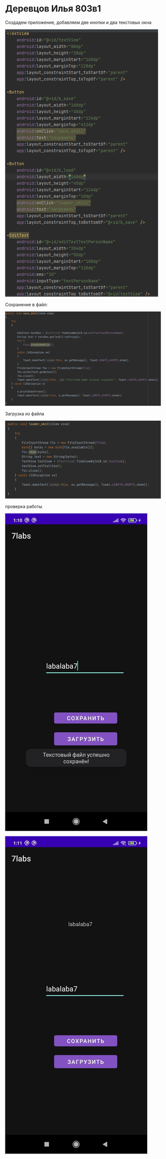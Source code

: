 # Деревцов Илья 803в1

Создадем приложение, добавляем две кнопки и два текстовых окна

<img src="1.PNG"></img>
        
Сохранение в файл:

<img src="2.PNG"></img>  

Загрузка из файла

<img src="3.PNG"></img>  
    
проверка работы

<img src="5.jpg"></img>  

<img src="4.jpg"></img>  
